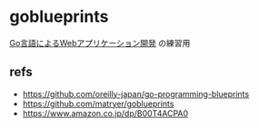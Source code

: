 # goblueprints

[Go言語によるWebアプリケーション開発](https://www.amazon.co.jp/dp/4873117526) の練習用


## refs

* https://github.com/oreilly-japan/go-programming-blueprints
* https://github.com/matryer/goblueprints
* https://www.amazon.co.jp/dp/B00T4ACPA0
